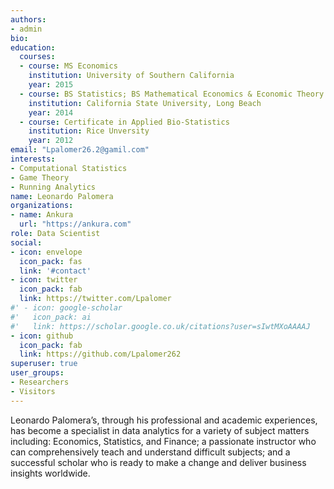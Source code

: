 ```yaml
---
authors:
- admin
bio: 
education:
  courses:
  - course: MS Economics
    institution: University of Southern California
    year: 2015
  - course: BS Statistics; BS Mathematical Economics & Economic Theory
    institution: California State University, Long Beach
    year: 2014
  - course: Certificate in Applied Bio-Statistics
    institution: Rice Unversity
    year: 2012
email: "Lpalomer26.2@gamil.com"
interests:
- Computational Statistics
- Game Theory
- Running Analytics 
name: Leonardo Palomera
organizations:
- name: Ankura
  url: "https://ankura.com"
role: Data Scientist
social:
- icon: envelope
  icon_pack: fas
  link: '#contact'
- icon: twitter
  icon_pack: fab
  link: https://twitter.com/Lpalomer
#' - icon: google-scholar
#'   icon_pack: ai
#'   link: https://scholar.google.co.uk/citations?user=sIwtMXoAAAAJ
- icon: github
  icon_pack: fab
  link: https://github.com/Lpalomer262
superuser: true
user_groups:
- Researchers
- Visitors
---
```


Leonardo Palomera’s, through his professional and academic experiences, has become a specialist in data analytics for a variety of subject matters including: Economics, Statistics, and Finance; a passionate instructor who can comprehensively teach and understand difficult subjects; and a successful scholar who is ready to make a change and deliver business insights worldwide. 
